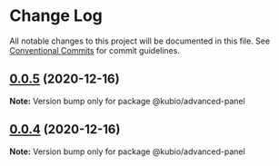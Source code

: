 # Change Log

All notable changes to this project will be documented in this file.
See [Conventional Commits](https://conventionalcommits.org) for commit guidelines.

## [0.0.5](https://github.com/extendthemes/gutentag/compare/v0.0.4...v0.0.5) (2020-12-16)

**Note:** Version bump only for package @kubio/advanced-panel





## [0.0.4](https://github.com/extendthemes/gutentag/compare/v0.0.2...v0.0.4) (2020-12-16)

**Note:** Version bump only for package @kubio/advanced-panel
